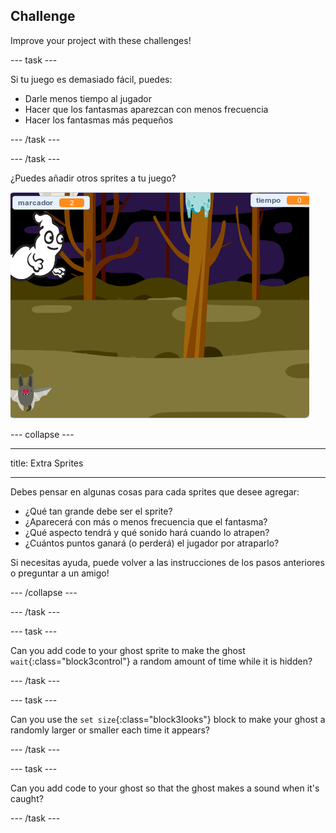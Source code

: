 ## Challenge

Improve your project with these challenges!

\--- task \---

Si tu juego es demasiado fácil, puedes:

+ Darle menos tiempo al jugador
+ Hacer que los fantasmas aparezcan con menos frecuencia
+ Hacer los fantasmas más pequeños

\--- /task \---

\--- /task \---

¿Puedes añadir otros sprites a tu juego?

![captura de pantalla](images/ghost-final.png)

\--- collapse \---

* * *

title: Extra Sprites

* * *

Debes pensar en algunas cosas para cada sprites que desee agregar:

+ ¿Qué tan grande debe ser el sprite?
+ ¿Aparecerá con más o menos frecuencia que el fantasma?
+ ¿Qué aspecto tendrá y qué sonido hará cuando lo atrapen?
+ ¿Cuántos puntos ganará (o perderá) el jugador por atraparlo?

Si necesitas ayuda, puede volver a las instrucciones de los pasos anteriores o preguntar a un amigo!

\--- /collapse \---

\--- /task \---

\--- task \---

Can you add code to your ghost sprite to make the ghost `wait`{:class="block3control"} a random amount of time while it is hidden?

\--- /task \---

\--- task \---

Can you use the `set size`{:class="block3looks"} block to make your ghost a randomly larger or smaller each time it appears?

\--- /task \---

\--- task \---

Can you add code to your ghost so that the ghost makes a sound when it's caught?

\--- /task \---